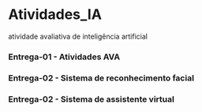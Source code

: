 # Atividades_IA

atividade avaliativa de inteligência artificial

### Entrega-01 - Atividades AVA
### Entrega-02 - Sistema de reconhecimento facial
### Entrega-02 - Sistema de assistente virtual

